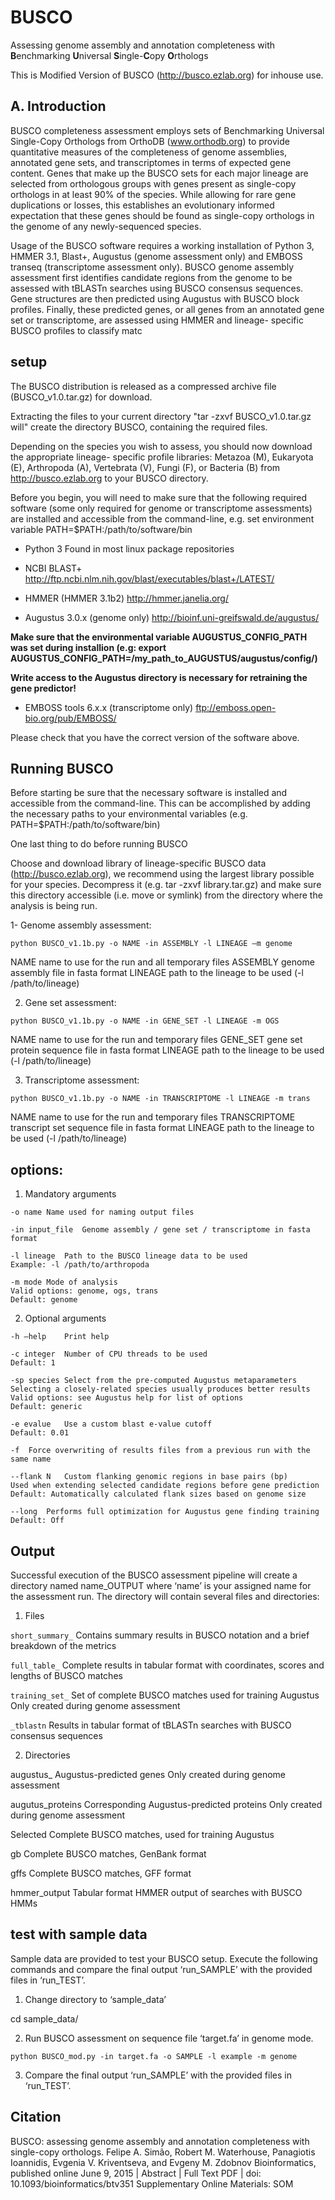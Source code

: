 # BUSCO

Assessing genome assembly and annotation completeness with **B**enchmarking **U**niversal **S**ingle-**C**opy **O**rthologs


This is Modified Version of BUSCO (http://busco.ezlab.org) for inhouse use.


A. Introduction
------------------

BUSCO completeness assessment employs sets of Benchmarking Universal Single-Copy
Orthologs from OrthoDB (www.orthodb.org) to provide quantitative measures of the
completeness of genome assemblies, annotated gene sets, and transcriptomes in terms of
expected gene content. Genes that make up the BUSCO sets for each major lineage are selected
from orthologous groups with genes present as single-copy orthologs in at least 90% of the
species. While allowing for rare gene duplications or losses, this establishes an evolutionary
informed expectation that these genes should be found as single-copy orthologs in the genome
of any newly-sequenced species.


Usage of the BUSCO software requires a working installation of Python 3, HMMER 3.1, Blast+,
Augustus (genome assessment only) and EMBOSS transeq (transcriptome assessment only).
BUSCO genome assembly assessment first identifies candidate regions from the genome to be
assessed with tBLASTn searches using BUSCO consensus sequences. Gene structures are then
predicted using Augustus with BUSCO block profiles. Finally, these predicted genes, or all genes
from an annotated gene set or transcriptome, are assessed using HMMER and lineage- specific
BUSCO profiles to classify matc



setup
--------

The BUSCO distribution is released as a compressed archive file (BUSCO_v1.0.tar.gz) for
download. 

Extracting the files to your current directory "tar -zxvf BUSCO_v1.0.tar.gz will"
create the directory BUSCO, containing the required files.

Depending on the species you wish to assess, you should now download the appropriate lineage-
specific profile libraries: Metazoa (M), Eukaryota (E), Arthropoda (A), Vertebrata (V), Fungi (F),
or Bacteria (B) from http://busco.ezlab.org to your BUSCO directory.

Before you begin, you will need to make sure that the following required software (some only
required for genome or transcriptome assessments) are installed and accessible from the
command-line, e.g. set environment variable PATH=$PATH:/path/to/software/bin

- Python 3 
Found in most linux package repositories

- NCBI BLAST+ 
http://ftp.ncbi.nlm.nih.gov/blast/executables/blast+/LATEST/

- HMMER (HMMER 3.1b2) 
http://hmmer.janelia.org/

- Augustus 3.0.x (genome only)
http://bioinf.uni-greifswald.de/augustus/


**Make sure that the environmental variable AUGUSTUS_CONFIG_PATH was set during installion
(e.g: export AUGUSTUS_CONFIG_PATH=/my_path_to_AUGUSTUS/augustus/config/)**


**Write access to the Augustus directory is necessary for retraining the gene predictor!**

- EMBOSS tools 6.x.x (transcriptome only)
ftp://emboss.open-bio.org/pub/EMBOSS/


Please check that you have the correct version of the software above.



Running BUSCO
------------------

Before starting be sure that the necessary software is installed and accessible from the command-line. 
This can be accomplished by adding the necessary paths to your environmental variables (e.g. PATH=$PATH:/path/to/software/bin)

One last thing to do before running BUSCO

Choose and download library of lineage-specific BUSCO data (http://busco.ezlab.org), we recommend using
the largest library possible for your species. Decompress it (e.g. tar -zxvf library.tar.gz) and make 
sure this directory accessible (i.e. move or symlink) from the directory where the analysis is being run. 


1- Genome assembly assessment:

`python BUSCO_v1.1b.py -o NAME -in ASSEMBLY -l LINEAGE –m genome`

NAME	name to use for the run and all temporary files
ASSEMBLY	genome assembly file in fasta format
LINEAGE	path to the lineage to be used (-l /path/to/lineage)

2. Gene set assessment:

`python BUSCO_v1.1b.py -o NAME -in GENE_SET -l LINEAGE -m OGS`

NAME	name to use for the run and temporary files
GENE_SET	gene set protein sequence file in fasta format
LINEAGE	path to the lineage to be used (-l /path/to/lineage)


3. Transcriptome assessment:

`python BUSCO_v1.1b.py -o NAME -in TRANSCRIPTOME -l LINEAGE -m trans`

NAME	name to use for the run and temporary files
TRANSCRIPTOME	transcript set sequence file in fasta format
LINEAGE	path to the lineage to be used (-l /path/to/lineage)



options:
-------------

1. Mandatory arguments

```
-o name	Name used for naming output files

-in input_file	Genome assembly / gene set / transcriptome in fasta format

-l lineage	Path to the BUSCO lineage data to be used 
Example: -l /path/to/arthropoda

-m mode	Mode of analysis 
Valid options: genome, ogs, trans
Default: genome
```

2. Optional arguments

```
-h –help	Print help

-c integer	Number of CPU threads to be used
Default: 1

-sp species	Select from the pre-computed Augustus metaparameters
Selecting a closely-related species usually produces better results
Valid options: see Augustus help for list of options
Default: generic

-e evalue	Use a custom blast e-value cutoff
Default: 0.01

-f	Force overwriting of results files from a previous run with the same name

--flank N	Custom flanking genomic regions in base pairs (bp)
Used when extending selected candidate regions before gene prediction
Default: Automatically calculated flank sizes based on genome size

--long	Performs full optimization for Augustus gene finding training
Default: Off
```

Output
----------

Successful execution of the BUSCO assessment pipeline will create a directory named name_OUTPUT 
where ‘name’ is your assigned name for the assessment run. The directory will contain several 
files and directories:

1. Files

`short_summary_`	Contains summary results in BUSCO notation
and a brief breakdown of the metrics

`full_table_`	Complete results in tabular format with
coordinates, scores and lengths of BUSCO matches

`training_set_`	Set of complete BUSCO matches used for training Augustus
Only created during genome assessment

`_tblastn`	Results in tabular format of tBLASTn searches
with BUSCO consensus sequences

2. Directories

augustus_	Augustus-predicted genes
Only created during genome assessment

augutus_proteins	Corresponding Augustus-predicted proteins
Only created during genome assessment

Selected	Complete BUSCO matches, used for training Augustus

gb	Complete BUSCO matches, GenBank format

gffs	Complete BUSCO matches, GFF format

hmmer_output	Tabular format HMMER output of searches with BUSCO HMMs



test with sample data
------------------

Sample data are provided to test your BUSCO setup. Execute the following commands 
and compare the final output ‘run_SAMPLE’ with the provided files in ‘run_TEST’.

1.	Change directory to ‘sample_data’

cd sample_data/

2.	Run BUSCO assessment on sequence file ‘target.fa’ in genome mode.

`python BUSCO_mod.py -in target.fa -o SAMPLE -l example -m genome`

3.	Compare the final output ‘run_SAMPLE’ with the provided files in ‘run_TEST’.



## Citation

BUSCO: assessing genome assembly and annotation completeness with single-copy orthologs.
Felipe A. Simão, Robert M. Waterhouse, Panagiotis Ioannidis, Evgenia V. Kriventseva, and Evgeny M. Zdobnov
Bioinformatics, published online June 9, 2015 | Abstract | Full Text PDF | doi: 10.1093/bioinformatics/btv351
Supplementary Online Materials: SOM
